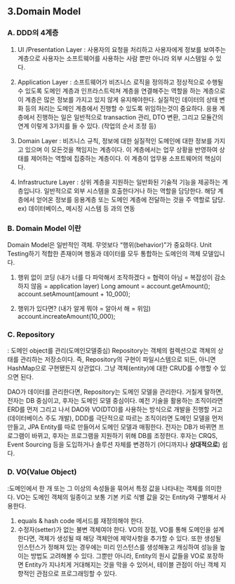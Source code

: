 ## 3.Domain Model

### A. DDD의 4계층
1) UI /Presentation Layer 
: 사용자의 요청을 처리하고 사용자에게 정보를 보여주는 계층으로 사용자는 소프트웨어를 사용하는 사람 뿐만 아니라 외부 시스템일 수 있다.

2) Application Layer 
: 소프트웨어가 비즈니스 로직을 정의하고 정상적으로 수행될 수 있도록 도메인 계층과 인프라스트럭쳐 계층을 연결해주는 역할을 하는 계층으로 이 계층은 많은 정보를 가지고 있지 않게 유지해야한다. 실질적인 데이터의 상태 변화 등의 처리는 도메인 계층에서 진행할 수 있도록 위임하는것이 중요하다. 응용 계층에서 진행하는 일은 일반적으로 transaction 관리, DTO 변환, 그리고 모듈간의 연계 이렇게 3가지를 들 수 있다. (작업의 순서 조정 등)

3) Domain Layer 
: 비즈니스 규칙, 정보에 대한 실질적인 도메인에 대한 정보를 가지고 있으며 이 모든것을 책임지는 계층이다. 이 계층에서는 업무 상황을 반영하여 상태를 제어하는 역할에 집중하는 계층이다. 이 계층이 업무용 소프트웨어의 핵심이다.

4) Infrastructure Layer 
: 상위 계층을 지원하는 일반화된 기술적 기능을 제공하는 계층입니다. 일반적으로 외부 시스템을 호출한다거나 하는 역할을 담당한다. 해당 계층에서 얻어온 정보를 응용계층 또는 도메인 계층에 전달하는 것을 주 역할로 담당. ex) 데이터베이스, 메시징 시스템 등 과의 연동

### B. Domain Model 이란
Domain Model은 일반적인 객체. 무엇보다 “행위(behavior)”가 중요하다. Unit Testing하기 적합한 존재이며 행동과 데이터를 모두 통합하는 도메인의 객체 모델입니다.

1) 행위 없이 코딩 (내가 너를 다 파악해서 조작하겠다 = 협력이 아님 = 복잡성이 감소하지 않음 = application layer) 
Long amount = account.getAmount();
account.setAmount(amount + 10_000);

2) 행위가 있다면? (내가 알게 뭐야 = 알아서 해 = 위임)
account.increateAmount(10_000);

### C. Repository 
: 도메인 object를 관리(도메인모델중심)
Repository는 객체의 컬렉션으로 객체의 상태를 관리하는 저장소이다. 즉, Repository의 구현이 파일시스템으로 되든, 아니면 HashMap으로 구현됐든지 상관없다. 그냥 객체(entity)에 대한 CRUD를 수행할 수 있으면 된다.

DAO가 데이터를 관리한다면, Repository는 도메인 모델을 관리한다. 거칠게 말하면, 전자는 DB 중심이고, 후자는 도메인 모델 중심이다.
예전 기술을 활용하는 조직이라면 ERD를 먼저 그리고 나서 DAO와 VO(DTO)를 사용하는 방식으로 개발을 진행할 거고(데이터베이스 주도 개발), DDD를 극단적으로 따르는 조직이라면 도메인 모델을 먼저 만들고, JPA Entity를 따로 만들어서 도메인 모델과 매핑한다. 전자는 DB가 바뀌면 프로그램이 바뀌고, 후자는 프로그램을 지원하기 위해 DB를 조정한다. 후자는 CRQS, Event Sourcing 등을 도입하거나 솔루션 자체를 변경하기 (어디까지나 **상대적으로**) 쉽다.

### D. VO(Value Object) 
:도메인에서 한 개 또는 그 이상의 속성들을 묶어서 특정 값을 나타내는 객체를 의미한다. 
VO는 도메인 객체의 일종이고 보통 기본 키로 식별 값을 갖는 Entity와 구별해서 사용한다.
1) equals & hash code 메서드를 재정의해야 한다.
2) 수정자(setter)가 없는 불변 객체여야 한다.
VO의 장점, VO를 통해 도메인을 설계한다면, 객체가 생성될 때 해당 객체안에 제약사항을 추가할 수 있다.
또한 생성될 인스턴스가 정해져 있는 경우에는 미리 인스턴스를 생성해놓고 캐싱하여 성능을 높이는 방법도 고려해볼 수 있다. 
그뿐만 아니라, Entity의 원시 값들을 VO로 포장하면 Entity가 지나치게 거대해지는 것을 막을 수 있어서, 테이블 관점이 아닌 객체 지향적인 관점으로 프로그래밍할 수 있다.